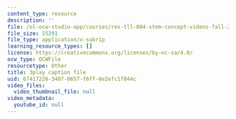 ```yaml
---
content_type: resource
description: ''
file: /ol-ocw-studio-app/courses/res-tll-004-stem-concept-videos-fall-2013/67417226348f0657f6ff6e2efc1f844c_x5Zr2-od-fU.srt
file_size: 15291
file_type: application/x-subrip
learning_resource_types: []
license: https://creativecommons.org/licenses/by-nc-sa/4.0/
ocw_type: OCWFile
resourcetype: Other
title: 3play caption file
uid: 67417226-348f-0657-f6ff-6e2efc1f844c
video_files:
  video_thumbnail_file: null
video_metadata:
  youtube_id: null
---
```

